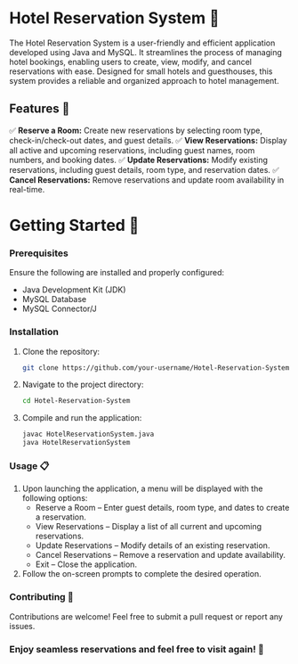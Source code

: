 # Hotel Reservation System 🏨
The Hotel Reservation System is a user-friendly and efficient application developed using Java and MySQL. It streamlines the process of managing hotel bookings, enabling users to create, view, modify, and cancel reservations with ease. Designed for small hotels and guesthouses, this system provides a reliable and organized approach to hotel management.

## Features 🌟
✅ **Reserve a Room:** Create new reservations by selecting room type, check-in/check-out dates, and guest details.
✅ **View Reservations:** Display all active and upcoming reservations, including guest names, room numbers, and booking dates.
✅ **Update Reservations:** Modify existing reservations, including guest details, room type, and reservation dates.
✅ **Cancel Reservations:** Remove reservations and update room availability in real-time.

# Getting Started 🚀
### Prerequisites
Ensure the following are installed and properly configured:
  - Java Development Kit (JDK)
  - MySQL Database
  - MySQL Connector/J

### Installation
1. Clone the repository:
   
   ```sh
   git clone https://github.com/your-username/Hotel-Reservation-System.git

3. Navigate to the project directory:
   
   ```sh
   cd Hotel-Reservation-System

5. Compile and run the application:
   
   ```sh
   javac HotelReservationSystem.java  
   java HotelReservationSystem
   

### Usage 📋
1. Upon launching the application, a menu will be displayed with the following options:
   - Reserve a Room – Enter guest details, room type, and dates to create a reservation.
   - View Reservations – Display a list of all current and upcoming reservations.
   - Update Reservations – Modify details of an existing reservation.
   - Cancel Reservations – Remove a reservation and update availability.
   - Exit – Close the application.
2. Follow the on-screen prompts to complete the desired operation.

### Contributing 🎯
Contributions are welcome! Feel free to submit a pull request or report any issues.

### Enjoy seamless reservations and feel free to visit again! 🌟
